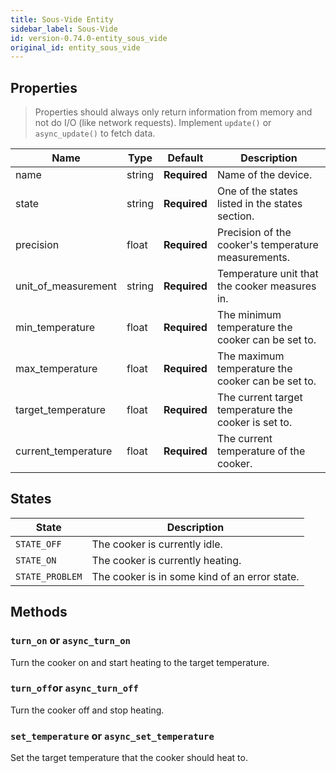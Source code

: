 ```yaml
---
title: Sous-Vide Entity
sidebar_label: Sous-Vide
id: version-0.74.0-entity_sous_vide
original_id: entity_sous_vide
---
```


## Properties

> Properties should always only return information from memory and not do I/O (like network requests). Implement `update()` or `async_update()` to fetch data.

| Name | Type | Default | Description
| ---- | ---- | ------- | -----------
| name | string | **Required** | Name of the device.
| state | string | **Required** | One of the states listed in the states section.
| precision | float | **Required** | Precision of the cooker's temperature measurements.
| unit_of_measurement | string | **Required** | Temperature unit that the cooker measures in.
| min_temperature | float | **Required** | The minimum temperature the cooker can be set to.
| max_temperature | float | **Required** | The maximum temperature the cooker can be set to.
| target_temperature | float | **Required** | The current target temperature the cooker is set to.
| current_temperature | float | **Required** | The current temperature of the cooker.


## States
| State | Description
| ----- | -----------
| `STATE_OFF` | The cooker is currently idle.
| `STATE_ON` | The cooker is currently heating.
| `STATE_PROBLEM` | The cooker is in some kind of an error state.

## Methods

### `turn_on` or `async_turn_on`
Turn the cooker on and start heating to the target temperature.

### `turn_off`or `async_turn_off`
Turn the cooker off and stop heating.

### `set_temperature` or `async_set_temperature`
Set the target temperature that the cooker should heat to.